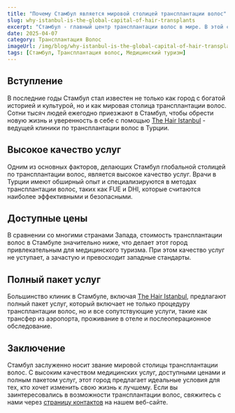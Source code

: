 ```yaml
---
title: "Почему Стамбул является мировой столицей трансплантации волос"
slug: why-istanbul-is-the-global-capital-of-hair-transplants
excerpt: "Стамбул - главный центр трансплантации волос в мире. В этой статье мы рассмотрим причины такого положения дел."
date: 2025-04-07
category: Трансплантация Волос
imageUrl: /img/blog/why-istanbul-is-the-global-capital-of-hair-transplants.png
tags: [Стамбул, Трансплантация волос, Медицинский туризм]
---
```


<h2>Вступление</h2>
<p>В последние годы Стамбул стал известен не только как город с богатой историей и культурой, но и как мировая столица трансплантации волос. Сотни тысяч людей ежегодно приезжают в Стамбул, чтобы обрести новую жизнь и уверенность в себе с помощью <a href="https://thehairistanbul.com">The Hair Istanbul</a> - ведущей клиники по трансплантации волос в Турции.</p>

<h2>Высокое качество услуг</h2>
<p>Одним из основных факторов, делающих Стамбул глобальной столицей по трансплантации волос, является высокое качество услуг. Врачи в Турции имеют обширный опыт и специализируются в методах трансплантации волос, таких как FUE и DHI, которые считаются наиболее эффективными и безопасными.</p>

<h2>Доступные цены</h2>
<p>В сравнении со многими странами Запада, стоимость трансплантации волос в Стамбуле значительно ниже, что делает этот город привлекательным для медицинского туризма. При этом качество услуг не уступает, а зачастую и превосходит западные стандарты.</p>

<h2>Полный пакет услуг</h2>
<p>Большинство клиник в Стамбуле, включая <a href="https://thehairistanbul.com">The Hair Istanbul</a>, предлагают полный пакет услуг, который включает не только процедуру трансплантации волос, но и все сопутствующие услуги, такие как трансфер из аэропорта, проживание в отеле и послеоперационное обследование.</p>

<h2>Заключение</h2>
<p>Стамбул заслуженно носит звание мировой столицы трансплантации волос. С высоким качеством медицинских услуг, доступными ценами и полным пакетом услуг, этот город предлагает идеальные условия для тех, кто хочет изменить свою жизнь к лучшему. Если вы заинтересовались в возможности трансплантации волос, свяжитесь с нами через <a href="https://thehairistanbul.com/contact">страницу контактов</a> на нашем веб-сайте.</p>